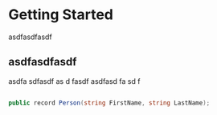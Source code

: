 # Getting Started

asdfasdfasdf


## asdfasdfasdf
asdfa
sdfasdf
as
d
fasdf
asdfasd
fa
sd
f

```cs

public record Person(string FirstName, string LastName);

```